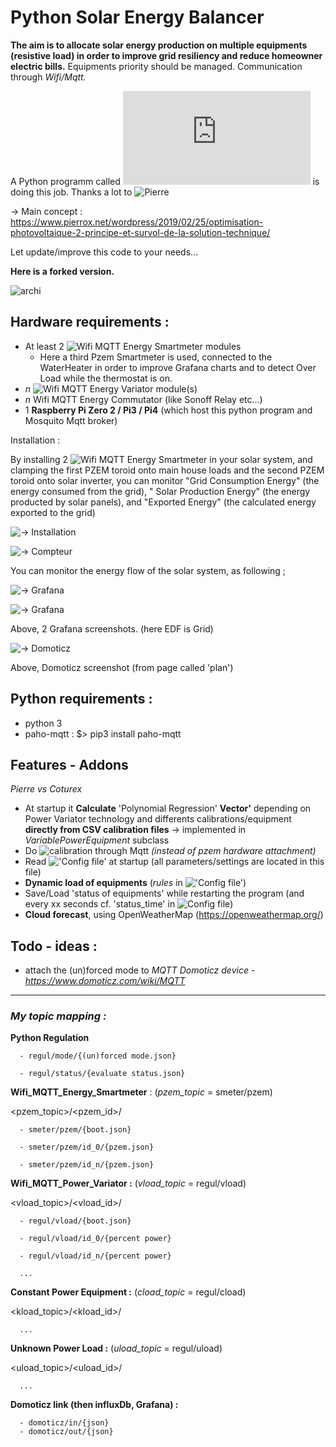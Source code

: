 # **Py**thon **S**olar **E**nergy **B**alancer

**The aim is to allocate  solar energy production on multiple equipments (resistive load) in order to improve grid resiliency and reduce homeowner electric bills.**
Equipments priority should be managed.
Communication through _Wifi/Mqtt._

A Python programm called !['regulation.py'](https://github.com/pierrehebert/photovoltaic_optimizer/blob/master/regulation/power_regulation.py) is doing this job. Thanks a lot to ![Pierre](https://github.com/pierrehebert)

 → Main concept : https://www.pierrox.net/wordpress/2019/02/25/optimisation-photovoltaique-2-principe-et-survol-de-la-solution-technique/

Let update/improve this code to your needs...

**Here is a forked version.**

![archi](https://github.com/Coturex/Wifi_Mqtt_SolarBalancer/blob/main/doc/archi.png)

## Hardware requirements :

- At least 2  ![Wifi MQTT Energy Smartmeter](https://github.com/Coturex/Wifi_Mqtt_SmartMeter) modules
   - Here a third Pzem Smartmeter is used, connected to the WaterHeater in order to improve Grafana charts and to detect Over Load while the thermostat is on.
- _n_ ![Wifi MQTT Energy Variator](https://github.com/Coturex/Wifi_Mqtt_PowerVariator) module(s) 
- _n_ Wifi MQTT Energy Commutator (like Sonoff Relay etc...)
- 1 **Raspberry Pi Zero 2 / Pi3 / Pi4**    (which host this python program and Mosquito Mqtt broker)

Installation :

By installing 2 ![Wifi MQTT Energy Smartmeter](https://github.com/Coturex/Wifi_Mqtt_SmartMeter) in your solar system, and clamping the first PZEM toroid  onto main house loads and the second PZEM toroid onto solar inverter, you can monitor &quot;Grid Consumption Energy&quot; (the energy consumed from the grid), &quot; Solar Production Energy&quot; (the energy producted by solar panels), and &quot;Exported Energy&quot; (the calculated energy exported to the grid) 

![→ Installation](https://github.com/Coturex/Wifi_Mqtt_SolarBalancer/blob/main/doc/installation.png)


![→ Compteur](https://github.com/Coturex/Wifi_Mqtt_SolarBalancer/blob/main/doc/compteur.png)

You can monitor the energy flow of the solar system, as following ;

![→ Grafana](https://github.com/Coturex/Wifi_Mqtt_SolarBalancer/blob/main/doc/grafana_screenshot1.png) 

![→ Grafana](https://github.com/Coturex/Wifi_Mqtt_SolarBalancer/blob/main/doc/grafana_screenshot2.png)

Above, 2 Grafana screenshots. (here EDF is Grid)
 
![→ Domoticz](https://github.com/Coturex/Wifi_Mqtt_SolarBalancer/blob/main/doc/domoticz.png)

Above, Domoticz screenshot (from page called 'plan') 

## Python requirements :
- python 3
- paho-mqtt : $> pip3 install paho-mqtt

## Features - Addons
  _Pierre vs Coturex_
- At startup it **Calculate** 'Polynomial Regression' **Vector'** depending on Power Variator technology and differents calibrations/equipment **directly from CSV calibration files**   -> implemented in _VariablePowerEquipment_ subclass
- Do ![calibration](https://github.com/Coturex/Wifi_Mqtt_SolarBalancer/tree/main/calibration) through Mqtt _(instead of pzem hardware attachment)_
- Read !['Config file'](https://github.com/Coturex/Wifi_Mqtt_SolarBalancer/blob/main/config.ini.sample) at startup (all parameters/settings are located in this file)
- **Dynamic load of equipments** (_rules_ in !['Config file'](https://github.com/Coturex/Wifi_Mqtt_SolarBalancer/blob/main/config.ini.sample))
- Save/Load 'status of equipments' while restarting the program 
   (and every xx seconds cf. 'status_time' in ![Config file](https://github.com/Coturex/Wifi_Mqtt_SolarBalancer/blob/main/config.ini.sample))
- **Cloud forecast**, using OpenWeatherMap (https://openweathermap.org/)

## Todo - ideas :
 - attach the (un)forced mode to _MQTT Domoticz device_ - _https://www.domoticz.com/wiki/MQTT_

-------

### _My topic mapping :_

  **Python Regulation**
  
      - regul/mode/{(un)forced mode.json}
      
      - regul/status/{evaluate status.json}   

  **Wifi_MQTT_Energy_Smartmeter** : (_pzem_topic_ = smeter/pzem)
  
   <pzem_topic>/<pzem_id>/
   
      - smeter/pzem/{boot.json}
   
      - smeter/pzem/id_0/{pzem.json}
   
      - smeter/pzem/id_n/{pzem.json}


   **Wifi_MQTT_Power_Variator :**  (_vload_topic_ = regul/vload)
   
   <vload_topic>/<vload_id>/
             
      - regul/vload/{boot.json}
     
      - regul/vload/id_0/{percent power}
   
      - regul/vload/id_n/{percent power}
      
      ...

   **Constant Power Equipment :** (_cload_topic_ = regul/cload)
   
   <kload_topic>/<kload_id>/
   
      ...
   
   **Unknown Power Load :** (_uload_topic_ = regul/uload)
   
   <uload_topic>/<uload_id>/
   
      ...
   
   
   **Domoticz link (then influxDb, Grafana) :**
   
      - domoticz/in/{json} 
      - domoticz/out/{json} 
